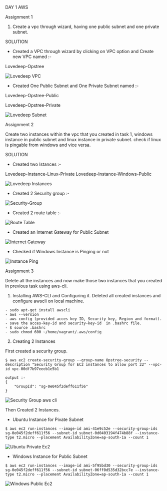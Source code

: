 DAY 1 AWS

Assignment 1

1. Create a vpc through wizard, having one public subnet and one private subnet.

SOLUTION
- Created a VPC through wizard by clicking on VPC option and Create new VPC named :-

Lovedeep-Opstree

![Lovedeep VPC](https://github.com/lovedeepsh/AWS/blob/master/AWS-day1-images/VPC.png)

- Created One Public Subnet and One Private Subnet named :-

Lovedeep-Opstree-Public

Lovedeep-Opstree-Private

![Lovedeep Subnet](https://github.com/lovedeepsh/AWS/blob/master/AWS-day1-images/Subnets.png)










Assignment 2

Create two instances within the vpc that you created in task 1, windows instance in public subnet and linux instance in private subnet. check if linux is pingable from windows and vice versa.

SOLUTION

- Created two Istances :-

Lovedeep-Instance-Linux-Private
Lovedeep-Instance-Windows-Public

![Lovedeep Instances](https://github.com/lovedeepsh/AWS/blob/master/AWS-day1-images/Instances.png)

- Created 2 Security group :-

![Security-Group](https://github.com/lovedeepsh/AWS/blob/master/AWS-day1-images/Security-groups.png)

- Created 2 route table :-

![Route Table](https://github.com/lovedeepsh/AWS/blob/master/AWS-day1-images/Route-Table.png)

- Created an Internet Gateway for Public Subnet

![Internet Gateway](https://github.com/lovedeepsh/AWS/blob/master/AWS-day1-images/igw1.png)

- Checked if Windows Instance is Pinging or not

![Instance Ping](https://github.com/lovedeepsh/AWS/blob/master/AWS-day1-images/ping.png)

Assignment 3

Delete all the instances and now make those two instances that you created in previous task using aws-cli.

1. Installing AWS-CLI and Configuring it.
Deleted all created instances and configure awscli on local machine.
```
- sudo apt-get install awscli
- aws --version
- aws config (provided acces key ID, Security key, Region and format).
- save the acces-key-id and security-key-id  in .bashrc file.
- $ source .bashrc
- sudo chmod 600 ~/home/vagrant/.aws/config
```



2. Creating 2 Instances

First created a security group.
```
$ aws ec2 create-security-group --group-name Opstree-security --description "Security Group for EC2 instances to allow port 22" --vpc-id vpc-00df7b97eeeb1e5b1
```
```
output :-
{
    "GroupId": "sg-0e045f2deff611f56"
}
```

![Security Group aws cli](https://github.com/lovedeepsh/AWS/blob/master/AWS-day1-images/security-group-aws-cli.png)


Then Created 2 Instances.

- Ubuntu Instance for Pivate Subnet
```
$ aws ec2 run-instances --image-id ami-41e9c52e --security-group-ids sg-0e045f2deff611f56 --subnet-id subnet-0d0403194f474b88f --instance-type t2.micro --placement AvailabilityZone=ap-south-1a --count 1
```

![Ubuntu Private Ec2](https://github.com/lovedeepsh/AWS/blob/master/AWS-day1-images/instance-ubuntu-private-aws-cli.png)

- Windows Instance for Public Subnet
```
$ aws ec2 run-instances --image-id ami-5f95bd30 --security-group-ids sg-0e045f2deff611f56 --subnet-id subnet-06ff0d535d32bcc7e --instance-type t2.micro --placement AvailabilityZone=ap-south-1a --count 1
```

![Windows Public Ec2](https://github.com/lovedeepsh/AWS/blob/master/AWS-day1-images/Instance-Windows-Public-aws-cli.png)













